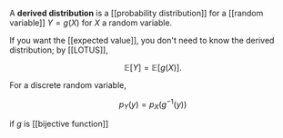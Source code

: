 A **derived distribution** is a [[probability distribution]] for a [[random variable]] $Y = g(X)$ for $X$ a random variable. 

If you want the [[expected value]], you don't need to know the derived distribution; by [[LOTUS]],

$$
\mathbb{E}[Y] = \mathbb{E}[g(X)].
$$

For a discrete random variable,

$$
p_Y(y) = p_X(g^{-1}(y))
$$

if $g$ is [[bijective function]]